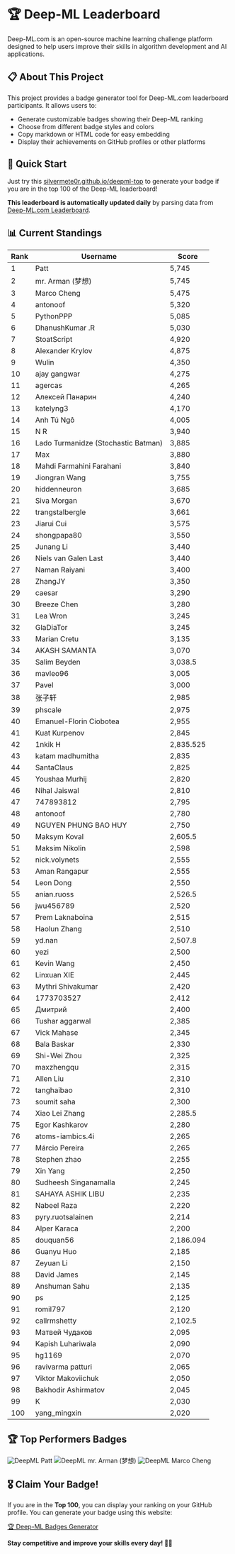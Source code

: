 # 🏆 Deep-ML Leaderboard

Deep-ML.com is an open-source machine learning challenge platform designed to help users improve their skills in algorithm development and AI applications.  

## 📋 About This Project

This project provides a badge generator tool for Deep-ML.com leaderboard participants. It allows users to:
- Generate customizable badges showing their Deep-ML ranking
- Choose from different badge styles and colors
- Copy markdown or HTML code for easy embedding
- Display their achievements on GitHub profiles or other platforms

## 🚀 Quick Start

Just try this [silvermete0r.github.io/deepml-top](https://silvermete0r.github.io/deepml-top) to generate your badge if you are in the top 100 of the Deep-ML leaderboard!

**This leaderboard is automatically updated daily** by parsing data from [Deep-ML.com Leaderboard](https://www.deep-ml.com/leaderboard).  

## 📊 Current Standings  

<!-- LEADERBOARD_START -->
| Rank | Username | Score |
|------|---------|-------|
| 1 | Patt | 5,745 |
| 2 | mr. Arman (梦想) | 5,745 |
| 3 | Marco Cheng | 5,475 |
| 4 | antonoof | 5,320 |
| 5 | PythonPPP | 5,085 |
| 6 | DhanushKumar .R | 5,030 |
| 7 | StoatScript | 4,920 |
| 8 | Alexander Krylov | 4,875 |
| 9 | Wulin | 4,350 |
| 10 | ajay gangwar | 4,275 |
| 11 | agercas | 4,265 |
| 12 | Алексей Панарин | 4,240 |
| 13 | katelyng3 | 4,170 |
| 14 | Anh Tú Ngô | 4,005 |
| 15 | N R | 3,940 |
| 16 | Lado Turmanidze (Stochastic Batman) | 3,885 |
| 17 | Max | 3,880 |
| 18 | Mahdi Farmahini Farahani | 3,840 |
| 19 | Jiongran Wang | 3,755 |
| 20 | hiddenneuron | 3,685 |
| 21 | Siva Morgan | 3,670 |
| 22 | trangstalbergle | 3,661 |
| 23 | Jiarui Cui | 3,575 |
| 24 | shongpapa80 | 3,550 |
| 25 | Junang Li | 3,440 |
| 26 | Niels van Galen Last | 3,440 |
| 27 | Naman Raiyani | 3,400 |
| 28 | ZhangJY | 3,350 |
| 29 | caesar | 3,290 |
| 30 | Breeze Chen | 3,280 |
| 31 | Lea Wron | 3,245 |
| 32 | GlaDiaTor | 3,245 |
| 33 | Marian Cretu | 3,135 |
| 34 | AKASH SAMANTA | 3,070 |
| 35 | Salim Beyden | 3,038.5 |
| 36 | mavleo96 | 3,005 |
| 37 | Pavel | 3,000 |
| 38 | 张子轩 | 2,985 |
| 39 | phscale | 2,975 |
| 40 | Emanuel-Florin Ciobotea | 2,955 |
| 41 | Kuat Kurpenov | 2,845 |
| 42 | 1nkik H | 2,835.525 |
| 43 | katam madhumitha | 2,835 |
| 44 | SantaClaus | 2,825 |
| 45 | Youshaa Murhij | 2,820 |
| 46 | Nihal Jaiswal | 2,810 |
| 47 | 747893812 | 2,795 |
| 48 | antonoof | 2,780 |
| 49 | NGUYEN PHUNG BAO HUY | 2,750 |
| 50 | Maksym Koval | 2,605.5 |
| 51 | Maksim Nikolin | 2,598 |
| 52 | nick.volynets | 2,555 |
| 53 | Aman Rangapur | 2,555 |
| 54 | Leon Dong | 2,550 |
| 55 | anian.ruoss | 2,526.5 |
| 56 | jwu456789 | 2,520 |
| 57 | Prem Laknaboina | 2,515 |
| 58 | Haolun Zhang | 2,510 |
| 59 | yd.nan | 2,507.8 |
| 60 | yezi | 2,500 |
| 61 | Kevin Wang | 2,450 |
| 62 | Linxuan XIE | 2,445 |
| 63 | Mythri Shivakumar | 2,420 |
| 64 | 1773703527 | 2,412 |
| 65 | Дмитрий | 2,400 |
| 66 | Tushar aggarwal | 2,385 |
| 67 | Vick Mahase | 2,345 |
| 68 | Bala Baskar | 2,330 |
| 69 | Shi-Wei Zhou | 2,325 |
| 70 | maxzhengqu | 2,315 |
| 71 | Allen Liu | 2,310 |
| 72 | tanghaibao | 2,310 |
| 73 | soumit saha | 2,300 |
| 74 | Xiao Lei Zhang | 2,285.5 |
| 75 | Egor Kashkarov | 2,280 |
| 76 | atoms-iambics.4i | 2,265 |
| 77 | Márcio Pereira | 2,265 |
| 78 | Stephen zhao | 2,255 |
| 79 | Xin Yang | 2,250 |
| 80 | Sudheesh Singanamalla | 2,245 |
| 81 | SAHAYA ASHIK LIBU | 2,235 |
| 82 | Nabeel Raza | 2,220 |
| 83 | pyry.ruotsalainen | 2,214 |
| 84 | Alper Karaca | 2,200 |
| 85 | douquan56 | 2,186.094 |
| 86 | Guanyu Huo | 2,185 |
| 87 | Zeyuan Li | 2,150 |
| 88 | David James | 2,145 |
| 89 | Anshuman Sahu | 2,135 |
| 90 | ps | 2,125 |
| 91 | romil797 | 2,120 |
| 92 | callrmshetty | 2,102.5 |
| 93 | Матвей Чудаков | 2,095 |
| 94 | Kapish Luhariwala | 2,090 |
| 95 | hg1169 | 2,070 |
| 96 | ravivarma patturi | 2,065 |
| 97 | Viktor Makoviichuk | 2,050 |
| 98 | Bakhodir Ashirmatov | 2,045 |
| 99 | K | 2,030 |
| 100 | yang_mingxin | 2,020 |
<!-- LEADERBOARD_END -->

## 🏆 Top Performers Badges

<!-- BADGES_START -->
![DeepML Patt](https://img.shields.io/badge/dynamic/json?url=https%3A%2F%2Fraw.githubusercontent.com%2Fsilvermete0r%2Fdeepml-top%2Fmain%2Fbadges.json&query=%24.4b6dd077a50c0d50b43cc8120a91ccd7.label&prefix=Rank%20&style=for-the-badge&label=%F0%9F%9A%80%20DeepML&color=blue&link=https%3A%2F%2Fwww.deep-ml.com%2Fleaderboard)
![DeepML mr. Arman (梦想)](https://img.shields.io/badge/dynamic/json?url=https%3A%2F%2Fraw.githubusercontent.com%2Fsilvermete0r%2Fdeepml-top%2Fmain%2Fbadges.json&query=%24.1247b1b5b9cd95e98d7ff7438207406f.label&prefix=Rank%20&style=for-the-badge&label=%F0%9F%9A%80%20DeepML&color=blue&link=https%3A%2F%2Fwww.deep-ml.com%2Fleaderboard)
![DeepML Marco Cheng](https://img.shields.io/badge/dynamic/json?url=https%3A%2F%2Fraw.githubusercontent.com%2Fsilvermete0r%2Fdeepml-top%2Fmain%2Fbadges.json&query=%24.4091c1a21900bd2c7d3f4e343acddda1.label&prefix=Rank%20&style=for-the-badge&label=%F0%9F%9A%80%20DeepML&color=blue&link=https%3A%2F%2Fwww.deep-ml.com%2Fleaderboard)
<!-- BADGES_END -->

## 🎖 Claim Your Badge!  

If you are in the **Top 100**, you can display your ranking on your GitHub profile. You can generate your badge using this website:

[🏆 Deep-ML Badges Generator](https://silvermete0r.github.io/deepml-top/)

**Stay competitive and improve your skills every day! 🚀🔥**